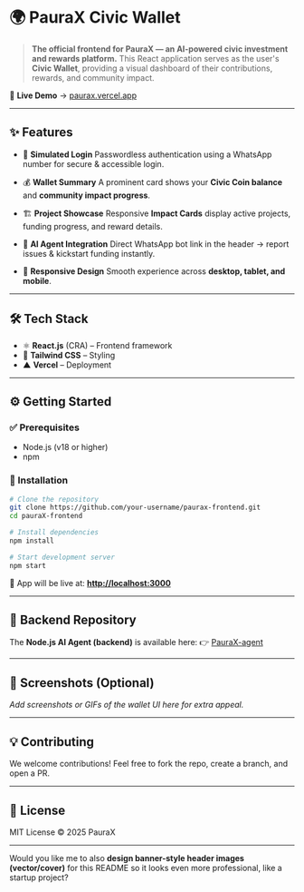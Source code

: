 # 🌍 PauraX Civic Wallet

> **The official frontend for PauraX — an AI-powered civic investment and rewards platform.**
> This React application serves as the user's **Civic Wallet**, providing a visual dashboard of their contributions, rewards, and community impact.

🔗 **Live Demo** → [paurax.vercel.app](https://paurax.vercel.app)

---

## ✨ Features

* 🔐 **Simulated Login**
  Passwordless authentication using a WhatsApp number for secure & accessible login.

* 💰 **Wallet Summary**
  A prominent card shows your **Civic Coin balance** and **community impact progress**.

* 🏗️ **Project Showcase**
  Responsive **Impact Cards** display active projects, funding progress, and reward details.

* 🤖 **AI Agent Integration**
  Direct WhatsApp bot link in the header → report issues & kickstart funding instantly.

* 📱 **Responsive Design**
  Smooth experience across **desktop, tablet, and mobile**.

---

## 🛠️ Tech Stack

* ⚛️ **React.js** (CRA) – Frontend framework
* 🎨 **Tailwind CSS** – Styling
* ▲ **Vercel** – Deployment

---

## ⚙️ Getting Started

### ✅ Prerequisites

* Node.js (v18 or higher)
* npm

### 🚀 Installation

```bash
# Clone the repository
git clone https://github.com/your-username/paurax-frontend.git
cd pauraX-frontend

# Install dependencies
npm install

# Start development server
npm start
```

🔗 App will be live at: **[http://localhost:3000](http://localhost:3000)**

---

## 🤖 Backend Repository

The **Node.js AI Agent (backend)** is available here:
👉 [PauraX-agent](https://github.com/gparthiv/PauraX-agent)

---

## 📸 Screenshots (Optional)

*Add screenshots or GIFs of the wallet UI here for extra appeal.*

---

## 💡 Contributing

We welcome contributions! Feel free to fork the repo, create a branch, and open a PR.

---

## 📜 License

MIT License © 2025 PauraX

---

Would you like me to also **design banner-style header images (vector/cover)** for this README so it looks even more professional, like a startup project?
